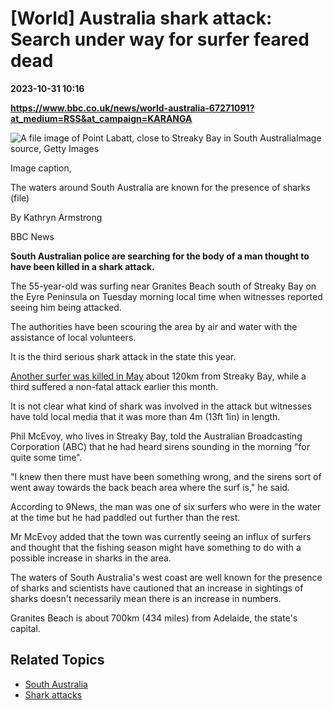 # [World] Australia shark attack: Search under way for surfer feared dead

**2023-10-31 10:16**

**https://www.bbc.co.uk/news/world-australia-67271091?at_medium=RSS&at_campaign=KARANGA**

![A file image of Point Labatt, close to Streaky Bay in South Australia](https://ichef.bbci.co.uk/news/976/cpsprodpb/E76F/production/_131574295_gettyimages-157891163-1.jpg)Image source, Getty Images

Image caption,

The waters around South Australia are known for the presence of sharks (file)

By Kathryn Armstrong

BBC News

**South Australian police are searching for the body of a man thought to have been killed in a shark attack.**

The 55-year-old was surfing near Granites Beach south of Streaky Bay on the Eyre Peninsula on Tuesday morning local time when witnesses reported seeing him being attacked.

The authorities have been scouring the area by air and water with the assistance of local volunteers.

It is the third serious shark attack in the state this year.

[Another surfer was killed in May](https://www.bbc.co.uk/news/world-australia-65582426) about 120km from Streaky Bay, while a third suffered a non-fatal attack earlier this month.

It is not clear what kind of shark was involved in the attack but witnesses have told local media that it was more than 4m (13ft 1in) in length.

Phil McEvoy, who lives in Streaky Bay, told the Australian Broadcasting Corporation (ABC) that he had heard sirens sounding in the morning "for quite some time".

"I knew then there must have been something wrong, and the sirens sort of went away towards the back beach area where the surf is," he said.

According to 9News, the man was one of six surfers who were in the water at the time but he had paddled out further than the rest.

Mr McEvoy added that the town was currently seeing an influx of surfers and thought that the fishing season might have something to do with a possible increase in sharks in the area.

The waters of South Australia's west coast are well known for the presence of sharks and scientists have cautioned that an increase in sightings of sharks doesn't necessarily mean there is an increase in numbers.

Granites Beach is about 700km (434 miles) from Adelaide, the state's capital.

Related Topics
--------------

*   [South Australia](https://www.bbc.co.uk/news/topics/c9ey99kx4xnt)
*   [Shark attacks](https://www.bbc.co.uk/news/topics/cn5d55430zet)